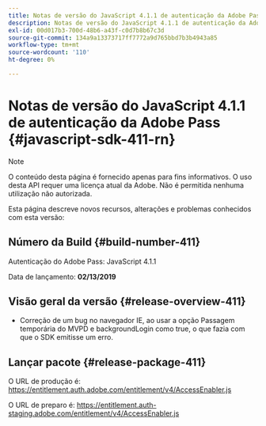 ```yaml
---
title: Notas de versão do JavaScript 4.1.1 de autenticação da Adobe Pass
description: Notas de versão do JavaScript 4.1.1 de autenticação da Adobe Pass
exl-id: 00d017b3-700d-48b6-a43f-c0d7b8b67c3d
source-git-commit: 134a9a13373717ff7772a9d765bbd7b3b4943a85
workflow-type: tm+mt
source-wordcount: '110'
ht-degree: 0%

---
```


# Notas de versão do JavaScript 4.1.1 de autenticação da Adobe Pass {#javascript-sdk-411-rn}

>[!NOTE]
>
>O conteúdo desta página é fornecido apenas para fins informativos. O uso desta API requer uma licença atual da Adobe. Não é permitida nenhuma utilização não autorizada.

Esta página descreve novos recursos, alterações e problemas conhecidos com esta versão:

## Número da Build {#build-number-411}

Autenticação do Adobe Pass: JavaScript 4.1.1

Data de lançamento: **02/13/2019**

## Visão geral da versão {#release-overview-411}

* Correção de um bug no navegador IE, ao usar a opção Passagem temporária do MVPD e backgroundLogin como true, o que fazia com que o SDK emitisse um erro.

## Lançar pacote {#release-package-411}

O URL de produção é: https://entitlement.auth.adobe.com/entitlement/v4/AccessEnabler.js

O URL de preparo é: https://entitlement.auth-staging.adobe.com/entitlement/v4/AccessEnabler.js
